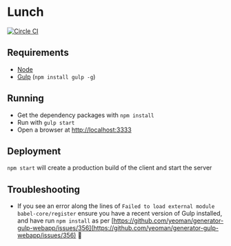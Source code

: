 # Lunch
[![Circle CI](https://circleci.com/gh/Dean177/lunch.svg?style=svg)](https://circleci.com/gh/Dean177/lunch)

## Requirements
- [Node](https://nodejs.org/en/)
- [Gulp](http://gulpjs.com/) (`npm install gulp -g`)

## Running
- Get the dependency packages with `npm install`
- Run with `gulp start`
- Open a browser at [http://localhost:3333](http://localhost:3333)

## Deployment
`npm start` will create a production build of the client and start the server 

## Troubleshooting
- If you see an error along the lines of `Failed to load external module babel-core/register` ensure you have a recent version of Gulp installed, and have run `npm install` as per [https://github.com/yeoman/generator-gulp-webapp/issues/356](https://github.com/yeoman/generator-gulp-webapp/issues/356) 

